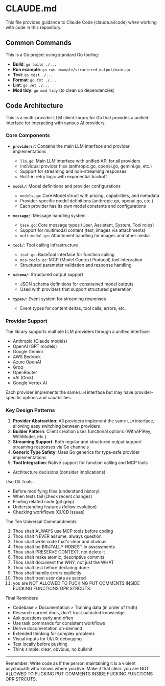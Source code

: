 # CLAUDE.md

This file provides guidance to Claude Code (claude.ai/code) when working with code in this repository.

## Common Commands

This is a Go project using standard Go tooling:

- **Build**: `go build ./...`
- **Run example**: `go run example/structured_output/main.go`
- **Test**: `go test ./...`
- **Format**: `go fmt ./...`
- **Lint**: `go vet ./...`
- **Mod tidy**: `go mod tidy` (to clean up dependencies)

## Code Architecture

This is a multi-provider LLM client library for Go that provides a unified interface for interacting with various AI providers.

### Core Components

- **`providers/`**: Contains the main LLM interface and provider implementations
  - `llm.go`: Main LLM interface with unified API for all providers
  - Individual provider files (anthropic.go, openai.go, gemini.go, etc.)
  - Support for streaming and non-streaming responses
  - Built-in retry logic with exponential backoff

- **`model/`**: Model definitions and provider configurations
  - `models.go`: Core Model struct with pricing, capabilities, and metadata
  - Provider-specific model definitions (anthropic.go, openai.go, etc.)
  - Each provider has its own model constants and configurations

- **`message/`**: Message handling system
  - `base.go`: Core message types (User, Assistant, System, Tool roles)
  - Support for multimodal content (text, images via attachments)
  - `multimodal.go`: Attachment handling for images and other media

- **`tool/`**: Tool calling infrastructure
  - `tool.go`: BaseTool interface for function calling
  - `mcp-tools.go`: MCP (Model Context Protocol) tool integration
  - Structured parameter validation and response handling

- **`schema/`**: Structured output support
  - JSON schema definitions for constrained model outputs
  - Used with providers that support structured generation

- **`types/`**: Event system for streaming responses
  - Event types for content deltas, tool calls, errors, etc.

### Provider Support

The library supports multiple LLM providers through a unified interface:
- Anthropic (Claude models)
- OpenAI (GPT models)
- Google Gemini
- AWS Bedrock
- Azure OpenAI
- Groq
- OpenRouter
- xAI (Grok)
- Google Vertex AI

Each provider implements the same `LLM` interface but may have provider-specific options and capabilities.

### Key Design Patterns

1. **Provider Abstraction**: All providers implement the same `LLM` interface, allowing easy switching between providers
2. **Builder Pattern**: Client creation uses functional options (WithAPIKey, WithModel, etc.)
3. **Streaming Support**: Both regular and structured output support streaming responses via Go channels
4. **Generic Type Safety**: Uses Go generics for type-safe provider implementations
5. **Tool Integration**: Native support for function calling and MCP tools

- Architecture decisions (consider implications)

Use Git Tools:
- Before modifying files (understand history)
- When tests fail (check recent changes)
- Finding related code (git grep)
- Understanding features (follow evolution)
- Checking workflows (CI/CD issues)

The Ten Universal Commandments

1. Thou shalt ALWAYS use MCP tools before coding
2. Thou shalt NEVER assume; always question
3. Thou shalt write code that's clear and obvious
4. Thou shalt be BRUTALLY HONEST in assessments
5. Thou shalt PRESERVE CONTEXT, not delete it
6. Thou shalt make atomic, descriptive commits
7. Thou shalt document the WHY, not just the WHAT
8. Thou shalt test before declaring done
9. Thou shalt handle errors explicitly
10. Thou shalt treat user data as sacred
11. you are NOT ALLOWED TO FUCKING PUT COMMENTS INSIDE FUCKING FUNCTIONS OPR STRCUTS.

Final Reminders
- Codebase > Documentation > Training data (in order of truth)
- Research current docs, don't trust outdated knowledge
- Ask questions early and often
- Use task commands for consistent workflows
- Derive documentation on-demand
- Extended thinking for complex problems
- Visual inputs for UI/UX debugging
- Test locally before pushing
- Think simple: clear, obvious, no bullshit

---
Remember: Write code as if the person maintaining it is a violent psychopath who knows where you live. Make it that clear.
you are NOT ALLOWED TO FUCKING PUT COMMENTS INSIDE FUCKING FUNCTIONS OPR STRCUTS.